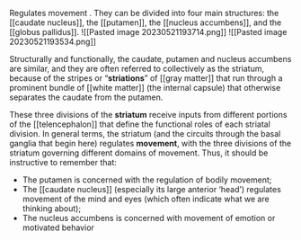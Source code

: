
 Regulates movement
.
 They can be divided into four main structures: 
 the [[caudate nucleus]], the [[putamen]], the [[nucleus accumbens]], and the [[globus pallidus]].
 ![[Pasted image 20230521193714.png]]
![[Pasted image 20230521193534.png]]

Structurally and functionally, the caudate, putamen and nucleus accumbens are similar, and they are often referred to collectively as the striatum, because of the stripes or “**striations**” of [[gray matter]] that run through a prominent bundle of [[white matter]] (the internal capsule) that otherwise separates the caudate from the putamen.

These three divisions of the **striatum** receive inputs from different portions of the [[telencephalon]] that define the functional roles of each striatal division. In general terms, the striatum (and the circuits through the basal ganglia that begin here) regulates **movement**, with the three divisions of the striatum governing different domains of movement. Thus, it should be instructive to remember that: 
- The putamen is concerned with the regulation of bodily movement; 
-  The [[caudate nucleus]] (especially its large anterior ‘head’) regulates movement of the mind and eyes (which often indicate what we are thinking about);  
-   The nucleus accumbens is concerned with movement of emotion or motivated behavior